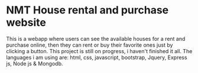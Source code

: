 # NMT House rental and purchase website

This is a webapp where users can see the available houses for a rent and purchase online, then they can rent or buy their favorite ones just by clicking a button.
This project is still on progress, i haven't finished it all.
The languages i am using are: html, css, javascript, bootstrap, Jquery, Express js, Node js & Mongodb.
